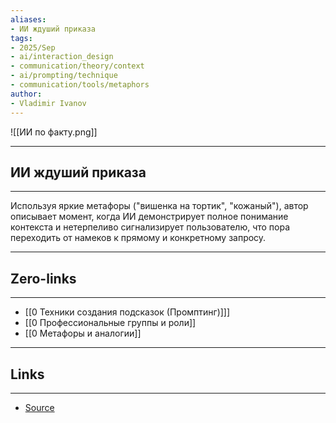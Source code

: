 ```yaml
---
aliases: 
- ИИ ждуший приказа 
tags:
- 2025/Sep
- ai/interaction_design
- communication/theory/context
- ai/prompting/technique
- communication/tools/metaphors
author:
- Vladimir Ivanov
---
```

![[ИИ по факту.png]]

-----
##  ИИ ждуший приказа
-----
Используя яркие метафоры ("вишенка на тортик", "кожаный"), автор описывает момент, когда ИИ демонстрирует полное понимание контекста и нетерпеливо сигнализирует пользователю, что пора переходить от намеков к прямому и конкретному запросу.

---
## Zero-links
---
- [[0 Техники создания подсказок (Промптинг)]]]
- [[0 Профессиональные группы и роли]]
- [[0 Метафоры и аналогии]]

---
## Links
---
- [Source](https://t.me/turboproject/2119)